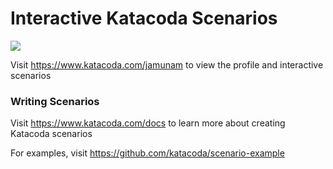 # Interactive Katacoda Scenarios

[![](http://shields.katacoda.com/katacoda/jamunam/count.svg)](https://www.katacoda.com/jamunam "Get your profile on Katacoda.com")

Visit https://www.katacoda.com/jamunam to view the profile and interactive scenarios

### Writing Scenarios
Visit https://www.katacoda.com/docs to learn more about creating Katacoda scenarios

For examples, visit https://github.com/katacoda/scenario-example
